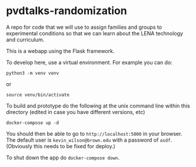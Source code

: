 # pvdtalks-randomization
A repo for code that we will use to assign families and groups to experimental conditions so that we can learn about the LENA technology and curriculum.

This is a webapp using the Flask framework.

To develop here, use a virtual environment. For example you can do:

```
python3 -m venv venv
```

or

```
source venv/bin/activate
```

To build and prototype do the following at the unix command line within this directory (edited in case you have different versions, etc)

```
docker-compose up -d
```

You should then be able to go to `http://localhost:5000` in your browser. The default user is `kevin_wilson@brown.edu` with a password of `asdf`. (Obviously this needs to be fixed for deploy.)

To shut down the app do `docker-compose down`.
